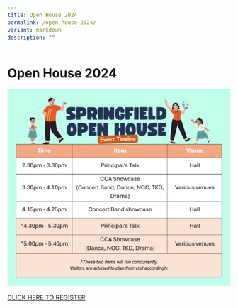 ```yaml
---
title: Open House 2024
permalink: /open-house-2024/
variant: markdown
description: ""
---
```

# **Open House 2024**

![](/images/openhouse2.jpg)

[CLICK HERE TO REGISTER](https://docs.google.com/forms/d/e/1FAIpQLSfOtt-YBlyKTpfKAMaj65n2RmUYM7fvDKSqYC7nklnwvtvblA/viewform)